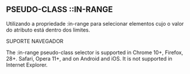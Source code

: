 ## PSEUDO-CLASS ::IN-RANGE

Utilizando a propriedade :in-range para selecionar elementos cujo o valor do atributo está dentro dos limites.


SUPORTE NAVEGADOR

The :in-range pseudo-class selector is supported in Chrome 10+, Firefox, 28+. Safari, Opera 11+, and on Android and iOS. It is not supported in Internet Explorer.